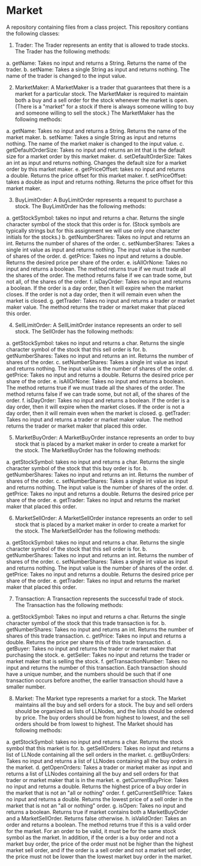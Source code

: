 # Market
A repository containing files from a class project.
This repository contians the following classes:

1. Trader: The Trader represents an entity that is allowed to trade stocks. The Trader has the following methods:

a. getName: Takes no input and returns a String. Returns the name of the trader.
b. setName: Takes a single String as input and returns nothing. The name of the trader is changed to the input value.

2. MarketMaker: A MarketMaker is a trader that guarantees that there is a market for a particular stock. The MarketMaker is required to maintain both a buy and a sell order for the stock whenever the market is open. (There is a "market" for a stock if there is always someone willing to buy and someone willing to sell the stock.) The MarketMaker has the following methods:

a. getName: Takes no input and returns a String. Returns the name of the market maker.
b. setName: Takes a single String as input and returns nothing. The name of the market maker is changed to the input value.
c. getDefaultOrderSize: Takes no input and returns an int that is the default size for a market order by this market maker.
d. setDefaultOrderSize: Takes an int as input and returns nothing. Changes the default size for a market order by this market maker.
e. getPriceOffset: takes no input and returns a double. Returns the price offset for this market maker.
f. setPriceOffset: takes a double as input and returns nothing. Returns the price offset for this market maker.

3. BuyLimitOrder: A BuyLimitOrder represents a request to purchase a stock. The BuyLimitOrder has the following methods:

a. getStockSymbol: takes no input and returns a char. Returns the single character symbol of the stock that this order is for. (Stock symbols are typically strings but for this assignment we will use only one character initials for the stocks.)
b. getNumberShares: Takes no input and returns an int. Returns the number of shares of the order.
c. setNumberShares: Takes a single int value as input and returns nothing. The input value is the number of shares of the order.
d. getPrice: Takes no input and returns a double. Returns the desired price per share of the order.
e. isAllOrNone: Takes no input and returns a boolean. The method returns true if we must trade all the shares of the order. The method returns false if we can trade some, but not all, of the shares of the order.
f. isDayOrder: Takes no input and returns a boolean. If the order is a day order, then it will expire when the market closes. If the order is not a day order, then it will remain even when the market is closed.
g. getTrader: Takes no input and returns a trader or market maker value. The method returns the trader or market maker that placed this order.

4. SellLimitOrder: A SellLimitOrder instance represents an order to sell stock. The SellOrder has the following methods:

a. getStockSymbol: takes no input and returns a char. Returns the single character symbol of the stock that this sell order is for.
b. getNumberShares: Takes no input and returns an int. Returns the number of shares of the order.
c. setNumberShares: Takes a single int value as input and returns nothing. The input value is the number of shares of the order.
d. getPrice: Takes no input and returns a double. Returns the desired price per share of the order.
e. isAllOrNone: Takes no input and returns a boolean. The method returns true if we must trade all the shares of the order. The method returns false if we can trade some, but not all, of the shares of the order.
f. isDayOrder: Takes no input and returns a boolean. If the order is a day order, then it will expire when the market closes. If the order is not a day order, then it will remain even when the market is closed.
g. getTrader: Takes no input and returns a trader or market maker value. The method returns the trader or market maker that placed this order.

5. MarketBuyOrder: A MarketBuyOrder instance represents an order to buy stock that is placed by a market maker in order to create a market for the stock. The MarketBuyOrder has the following methods:

a. getStockSymbol: takes no input and returns a char. Returns the single character symbol of the stock that this buy order is for.
b. getNumberShares: Takes no input and returns an int. Returns the number of shares of the order.
c. setNumberShares: Takes a single int value as input and returns nothing. The input value is the number of shares of the order.
d. getPrice: Takes no input and returns a double. Returns the desired price per share of the order.
e. getTrader: Takes no input and returns the market maker that placed this order.

6. MarketSellOrder: A MarketSellOrder instance represents an order to sell stock that is placed by a market maker in order to create a market for the stock. The MarketSellOrder has the following methods:

a. getStockSymbol: takes no input and returns a char. Returns the single character symbol of the stock that this sell order is for.
b. getNumberShares: Takes no input and returns an int. Returns the number of shares of the order.
c. setNumberShares: Takes a single int value as input and returns nothing. The input value is the number of shares of the order.
d. getPrice: Takes no input and returns a double. Returns the desired price per share of the order.
e. getTrader: Takes no input and returns the market maker that placed this order.

7. Transaction: A Transaction represents the successful trade of stock. The Transaction has the following methods:

a. getStockSymbol: Takes no input and returns a char. Returns the single character symbol of the stock that this trade transaction is for.
b. getNumberShares: Takes no input and returns an int. Returns the number of shares of this trade transaction.
c. getPrice: Takes no input and returns a double. Returns the price per share this of this trade transaction.
d. getBuyer: Takes no input and returns the trader or market maker that purchasing the stock.
e. getSeller: Takes no input and returns the trader or market maker that is selling the stock.
f. getTransactionNumber: Takes no input and returns the number of this transaction. Each transaction should have a unique number, and the numbers should be such that if one transaction occurs before another, the earlier transaction should have a smaller number.

8. Market: The Market type represents a market for a stock. The Market maintains all the buy and sell orders for a stock. The buy and sell orders should be organized as lists of LLNodes, and the lists should be ordered by price. The buy orders should be from highest to lowest, and the sell orders should be from lowest to highest. The Market should has following methods:

a. getStockSymbol: takes no input and returns a char. Returns the stock symbol that this market is for.
b. getSellOrders: Takes no input and returns a list of LLNode containing all the sell orders in the market.
c. getBuyOrders: Takes no input and returns a list of LLNodes containing all the buy orders in the market.
d. getOpenOrders: Takes a trader or market maker as input and returns a list of LLNodes containing all the buy and sell orders for that trader or market maker that is in the market.
e. getCurrentBuyPrice: Takes no input and returns a double. Returns the highest price of a buy order in the market that is not an "all or nothing" order.
f. getCurrentSellPrice: Takes no input and returns a double. Returns the lowest price of a sell order in the market that is not an "all or nothing" order.
g. isOpen: Takes no input and returns a boolean. Returns true if market contains both a MarketBuyOrder and a MarketSellOrder. Returns false otherwise.
h. isValidOrder: Takes an order and returns a boolean. The method returns true if this is a valid order for the market. For an order to be valid, it must be for the same stock symbol as the market. In addition, if the order is a buy order and not a market buy order, the price of the order must not be higher than the highest market sell order, and if the order is a sell order and not a market sell order, the price must not be lower than the lowest market buy order in the market.


